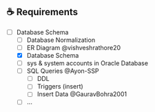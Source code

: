 ## ☕ Requirements
- [ ] Database Schema
  - [ ] Database Normalization
  - [ ] ER Diagram @vishveshrathore20
  - [x] Database Schema
  - [ ] sys & system accounts in Oracle Database
  - [ ] SQL Queries @Ayon-SSP
    - [ ] DDL
    - [ ] Triggers (insert) 
    - [ ] Insert Data @GauravBohra2001
  - [ ] ...